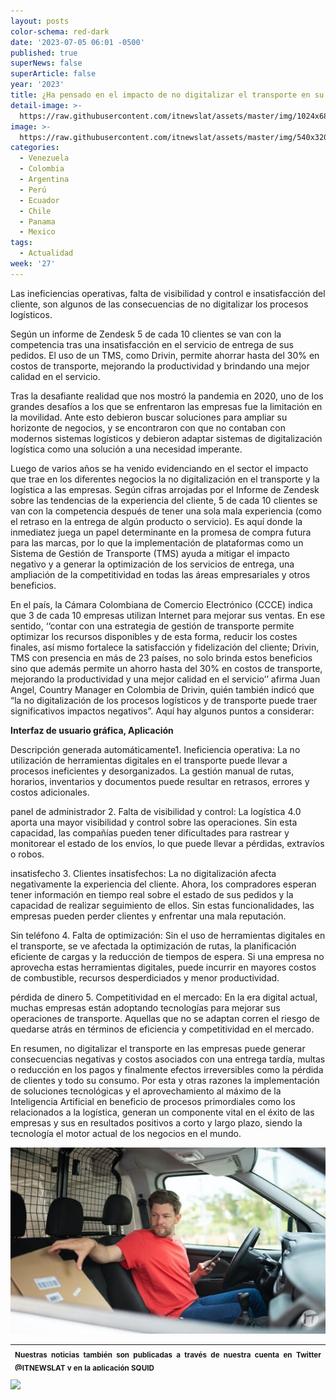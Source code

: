 ```yaml
---
layout: posts
color-schema: red-dark
date: '2023-07-05 06:01 -0500'
published: true
superNews: false
superArticle: false
year: '2023'
title: ¿Ha pensado en el impacto de no digitalizar el transporte en su empresa?
detail-image: >-
  https://raw.githubusercontent.com/itnewslat/assets/master/img/1024x680/carro-de-envios-g.jpg
image: >-
  https://raw.githubusercontent.com/itnewslat/assets/master/img/540x320/carro-de-envios-p.jpg
categories:
  - Venezuela
  - Colombia
  - Argentina
  - Perú
  - Ecuador
  - Chile
  - Panama
  - Mexico
tags:
  - Actualidad
week: '27'
---
```

Las ineficiencias operativas, falta de visibilidad y control e insatisfacción del cliente, son algunos de las consecuencias de no digitalizar los procesos logísticos.

Según un informe de Zendesk 5 de cada 10 clientes se van con la competencia tras una insatisfacción en el servicio de entrega de sus pedidos.
El uso de un TMS, como Drivin, permite ahorrar hasta del 30% en costos de transporte, mejorando la productividad y brindando una mejor calidad en el servicio.
 
Tras la desafiante realidad que nos mostró la pandemia en 2020, uno de los grandes desafíos a los que se enfrentaron las empresas fue la limitación en la movilidad. Ante esto debieron buscar soluciones para ampliar su horizonte de negocios, y se encontraron con que no contaban con modernos sistemas logísticos y debieron adaptar sistemas de digitalización logística como una solución a una necesidad imperante. 
 
Luego de varios años se ha venido evidenciando en el sector el impacto que trae en los diferentes negocios la no digitalización en el transporte y la logística a las empresas.  Según cifras arrojadas por el Informe de Zendesk sobre las tendencias de la experiencia del cliente, 5 de cada 10 clientes  se van con la competencia después de tener una sola mala experiencia (como el retraso en la entrega de algún producto o servicio). Es aquí donde la inmediatez juega un papel determinante en la promesa de compra futura para las marcas, por lo que la implementación de plataformas como un Sistema de Gestión de Transporte (TMS) ayuda a mitigar el impacto negativo y a generar la optimización de los servicios de entrega, una ampliación de la competitividad en todas las áreas empresariales y otros beneficios.
 
En el país, la Cámara Colombiana de Comercio Electrónico (CCCE)  indica que 3 de cada 10 empresas utilizan Internet para mejorar sus ventas. En ese sentido, ‘‘contar con una estrategia de gestión de transporte permite optimizar los recursos disponibles y de esta forma, reducir los costes finales, así mismo fortalece la satisfacción y fidelización del cliente;  Drivin, TMS con presencia en más de 23 países, no solo brinda estos beneficios sino que además  permite un ahorro hasta del 30%  en costos de transporte, mejorando la productividad y una mejor calidad en el servicio’’ afirma Juan Angel, Country Manager en Colombia de Drivin, quién también indicó que “la no digitalización de los procesos logísticos y de transporte puede traer significativos impactos negativos”. Aquí hay algunos puntos a considerar:
 
**Interfaz de usuario gráfica, Aplicación**

Descripción generada automáticamente1. Ineficiencia operativa: La no utilización de herramientas digitales en el transporte puede llevar a procesos ineficientes y desorganizados. La gestión manual de rutas, horarios, inventarios y documentos puede resultar en retrasos, errores y costos adicionales.
 
panel de administrador   2. Falta de visibilidad y control: La logística 4.0 aporta una mayor visibilidad y control sobre las operaciones. Sin esta capacidad, las compañías pueden tener dificultades para rastrear y monitorear el estado de los envíos, lo que puede llevar a pérdidas, extravíos o robos.
 
insatisfecho 3. Clientes insatisfechos: La no digitalización afecta negativamente la experiencia del cliente. Ahora, los compradores esperan tener información en tiempo real sobre el estado de sus pedidos y la capacidad de realizar seguimiento de ellos. Sin estas funcionalidades, las empresas pueden perder clientes y enfrentar una mala reputación.
 
Sin teléfono 4. Falta de optimización: Sin el uso de herramientas digitales en el transporte, se ve afectada la optimización de rutas, la planificación eficiente de cargas y la reducción de tiempos de espera. Si una empresa no aprovecha estas herramientas digitales, puede incurrir en mayores costos de combustible, recursos desperdiciados y menor productividad.
 
pérdida de dinero 5. Competitividad en el mercado: En la era digital actual, muchas empresas están adoptando tecnologías para mejorar sus operaciones de transporte. Aquellas que no se adaptan corren el riesgo de quedarse atrás en términos de eficiencia y competitividad en el mercado.
 
En resumen, no digitalizar el transporte en las empresas puede generar consecuencias negativas y costos asociados con una entrega tardía, multas o reducción en los pagos y finalmente efectos irreversibles como la pérdida de clientes y todo su consumo. Por esta y otras razones la implementación de soluciones tecnológicas y el aprovechamiento al máximo de la Inteligencia Artificial en beneficio de procesos primordiales como los relacionados a la logística, generan un componente vital en el éxito de las empresas y sus en resultados positivos a corto y largo plazo, siendo la tecnología el motor actual de los negocios en el mundo.

![](https://raw.githubusercontent.com/itnewslat/assets/master/img/540x320/carro-de-envios-p.jpg)

<table style="height: 42px;" width="569">
<tbody>
<tr>
<td style="text-align: justify;"><sub><strong>Nuestras noticias también son publicadas a través de nuestra cuenta en Twitter <a href="https://twitter.com/itnewslat?lang=es">@ITNEWSLAT</a> y en la aplicación <a href="https://squidapp.co/en/">SQUID</a></strong></sub></td>
</tr>
</tbody>
</table>
<img src="https://tracker.metricool.com/c3po.jpg?hash=56f88a41e39ab42c063cc51676587a04"/>